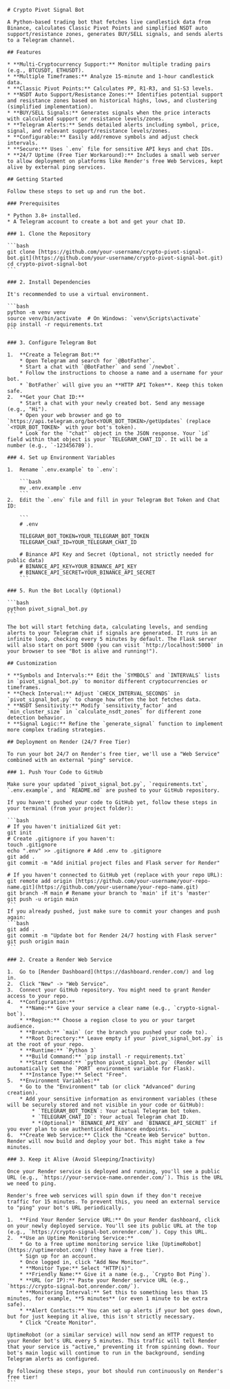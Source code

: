     # Crypto Pivot Signal Bot

    A Python-based trading bot that fetches live candlestick data from Binance, calculates Classic Pivot Points and simplified NSDT auto support/resistance zones, generates BUY/SELL signals, and sends alerts to a Telegram channel.

    ## Features

    * **Multi-Cryptocurrency Support:** Monitor multiple trading pairs (e.g., BTCUSDT, ETHUSDT).
    * **Multiple Timeframes:** Analyze 15-minute and 1-hour candlestick data.
    * **Classic Pivot Points:** Calculates PP, R1-R3, and S1-S3 levels.
    * **NSDT Auto Support/Resistance Zones:** Identifies potential support and resistance zones based on historical highs, lows, and clustering (simplified implementation).
    * **BUY/SELL Signals:** Generates signals when the price interacts with calculated support or resistance levels/zones.
    * **Telegram Alerts:** Sends detailed alerts including symbol, price, signal, and relevant support/resistance levels/zones.
    * **Configurable:** Easily add/remove symbols and adjust check intervals.
    * **Secure:** Uses `.env` file for sensitive API keys and chat IDs.
    * **24/7 Uptime (Free Tier Workaround):** Includes a small web server to allow deployment on platforms like Render's free Web Services, kept alive by external ping services.

    ## Getting Started

    Follow these steps to set up and run the bot.

    ### Prerequisites

    * Python 3.8+ installed.
    * A Telegram account to create a bot and get your chat ID.

    ### 1. Clone the Repository

    ```bash
    git clone [https://github.com/your-username/crypto-pivot-signal-bot.git](https://github.com/your-username/crypto-pivot-signal-bot.git)
    cd crypto-pivot-signal-bot
    ```

    ### 2. Install Dependencies

    It's recommended to use a virtual environment.

    ```bash
    python -m venv venv
    source venv/bin/activate  # On Windows: `venv\Scripts\activate`
    pip install -r requirements.txt
    ```

    ### 3. Configure Telegram Bot

    1.  **Create a Telegram Bot:**
        * Open Telegram and search for `@BotFather`.
        * Start a chat with `@BotFather` and send `/newbot`.
        * Follow the instructions to choose a name and a username for your bot.
        * `BotFather` will give you an **HTTP API Token**. Keep this token safe.
    2.  **Get your Chat ID:**
        * Start a chat with your newly created bot. Send any message (e.g., "Hi").
        * Open your web browser and go to `https://api.telegram.org/bot<YOUR_BOT_TOKEN>/getUpdates` (replace `<YOUR_BOT_TOKEN>` with your bot's token).
        * Look for the `"chat"` object in the JSON response. Your `id` field within that object is your `TELEGRAM_CHAT_ID`. It will be a number (e.g., `-123456789`).

    ### 4. Set up Environment Variables

    1.  Rename `.env.example` to `.env`:

        ```bash
        mv .env.example .env
        ```
    2.  Edit the `.env` file and fill in your Telegram Bot Token and Chat ID:

        ```
        # .env

        TELEGRAM_BOT_TOKEN=YOUR_TELEGRAM_BOT_TOKEN
        TELEGRAM_CHAT_ID=YOUR_TELEGRAM_CHAT_ID

        # Binance API Key and Secret (Optional, not strictly needed for public data)
        # BINANCE_API_KEY=YOUR_BINANCE_API_KEY
        # BINANCE_API_SECRET=YOUR_BINANCE_API_SECRET
        ```

    ### 5. Run the Bot Locally (Optional)

    ```bash
    python pivot_signal_bot.py
    ```

    The bot will start fetching data, calculating levels, and sending alerts to your Telegram chat if signals are generated. It runs in an infinite loop, checking every 5 minutes by default. The Flask server will also start on port 5000 (you can visit `http://localhost:5000` in your browser to see "Bot is alive and running!").

    ## Customization

    * **Symbols and Intervals:** Edit the `SYMBOLS` and `INTERVALS` lists in `pivot_signal_bot.py` to monitor different cryptocurrencies or timeframes.
    * **Check Interval:** Adjust `CHECK_INTERVAL_SECONDS` in `pivot_signal_bot.py` to change how often the bot fetches data.
    * **NSDT Sensitivity:** Modify `sensitivity_factor` and `min_cluster_size` in `calculate_nsdt_zones` for different zone detection behavior.
    * **Signal Logic:** Refine the `generate_signal` function to implement more complex trading strategies.

    ## Deployment on Render (24/7 Free Tier)

    To run your bot 24/7 on Render's free tier, we'll use a "Web Service" combined with an external "ping" service.

    ### 1. Push Your Code to GitHub

    Make sure your updated `pivot_signal_bot.py`, `requirements.txt`, `.env.example`, and `README.md` are pushed to your GitHub repository.

    If you haven't pushed your code to GitHub yet, follow these steps in your terminal (from your project folder):

    ```bash
    # If you haven't initialized Git yet:
    git init
    # Create .gitignore if you haven't:
    touch .gitignore
    echo ".env" >> .gitignore # Add .env to .gitignore
    git add .
    git commit -m "Add initial project files and Flask server for Render"

    # If you haven't connected to GitHub yet (replace with your repo URL):
    git remote add origin [https://github.com/your-username/your-repo-name.git](https://github.com/your-username/your-repo-name.git)
    git branch -M main # Rename your branch to 'main' if it's 'master'
    git push -u origin main
    ```
    If you already pushed, just make sure to commit your changes and push again:
    ```bash
    git add .
    git commit -m "Update bot for Render 24/7 hosting with Flask server"
    git push origin main
    ```

    ### 2. Create a Render Web Service

    1.  Go to [Render Dashboard](https://dashboard.render.com/) and log in.
    2.  Click "New" -> "Web Service".
    3.  Connect your GitHub repository. You might need to grant Render access to your repo.
    4.  **Configuration:**
        * **Name:** Give your service a clear name (e.g., `crypto-signal-bot`).
        * **Region:** Choose a region close to you or your target audience.
        * **Branch:** `main` (or the branch you pushed your code to).
        * **Root Directory:** Leave empty if your `pivot_signal_bot.py` is at the root of your repo.
        * **Runtime:** `Python 3`
        * **Build Command:** `pip install -r requirements.txt`
        * **Start Command:** `python pivot_signal_bot.py` (Render will automatically set the `PORT` environment variable for Flask).
        * **Instance Type:** Select "Free".
    5.  **Environment Variables:**
        * Go to the "Environment" tab (or click "Advanced" during creation).
        * Add your sensitive information as environment variables (these will be securely stored and not visible in your code or GitHub):
            * `TELEGRAM_BOT_TOKEN`: Your actual Telegram bot token.
            * `TELEGRAM_CHAT_ID`: Your actual Telegram chat ID.
            * *(Optional)* `BINANCE_API_KEY` and `BINANCE_API_SECRET` if you ever plan to use authenticated Binance endpoints.
    6.  **Create Web Service:** Click the "Create Web Service" button. Render will now build and deploy your bot. This might take a few minutes.

    ### 3. Keep it Alive (Avoid Sleeping/Inactivity)

    Once your Render service is deployed and running, you'll see a public URL (e.g., `https://your-service-name.onrender.com/`). This is the URL we need to ping.

    Render's free web services will spin down if they don't receive traffic for 15 minutes. To prevent this, you need an external service to "ping" your bot's URL periodically.

    1.  **Find Your Render Service URL:** On your Render dashboard, click on your newly deployed service. You'll see its public URL at the top (e.g., `https://crypto-signal-bot.onrender.com/`). Copy this URL.
    2.  **Use an Uptime Monitoring Service:**
        * Go to a free uptime monitoring service like [UptimeRobot](https://uptimerobot.com/) (they have a free tier).
        * Sign up for an account.
        * Once logged in, click "Add New Monitor".
        * **Monitor Type:** Select "HTTP(s)".
        * **Friendly Name:** Give it a name (e.g., `Crypto Bot Ping`).
        * **URL (or IP):** Paste your Render service URL (e.g., `https://crypto-signal-bot.onrender.com/`).
        * **Monitoring Interval:** Set this to something less than 15 minutes, for example, **5 minutes** (or even 1 minute to be extra safe).
        * **Alert Contacts:** You can set up alerts if your bot goes down, but for just keeping it alive, this isn't strictly necessary.
        * Click "Create Monitor".

    UptimeRobot (or a similar service) will now send an HTTP request to your Render bot's URL every 5 minutes. This traffic will tell Render that your service is "active," preventing it from spinning down. Your bot's main logic will continue to run in the background, sending Telegram alerts as configured.

    By following these steps, your bot should run continuously on Render's free tier!
    ```
